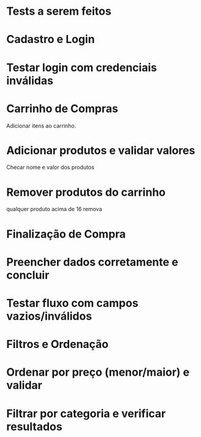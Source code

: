 # Tests a serem feitos

# Cadastro e Login 

# Testar login com credenciais inválidas

# Carrinho de Compras

Adicionar itens ao carrinho.

# Adicionar produtos e validar valores

Checar nome e valor dos produtos 

# Remover produtos do carrinho

qualquer produto acima de 16 remova

# Finalização de Compra

# Preencher dados corretamente e concluir

# Testar fluxo com campos vazios/inválidos

# Filtros e Ordenação

# Ordenar por preço (menor/maior) e validar

# Filtrar por categoria e verificar resultados
